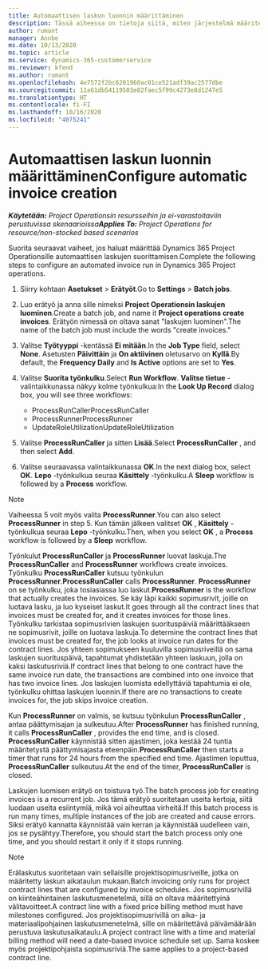 ```yaml
---
title: Automaattisen laskun luonnin määrittäminen
description: Tässä aiheessa on tietoja siitä, miten järjestelmä määritetään luomaan laskuja automaattisesti.
author: rumant
manager: Annbe
ms.date: 10/13/2020
ms.topic: article
ms.service: dynamics-365-customerservice
ms.reviewer: kfend
ms.author: rumant
ms.openlocfilehash: 4e7572f2bc6201960ac01ce521adf39ac2577dbe
ms.sourcegitcommit: 11a61db54119503e82faec5f99c4273e8d1247e5
ms.translationtype: HT
ms.contentlocale: fi-FI
ms.lasthandoff: 10/16/2020
ms.locfileid: "4075241"
---
```

# <a name="configure-automatic-invoice-creation"></a><span data-ttu-id="54d05-103">Automaattisen laskun luonnin määrittäminen</span><span class="sxs-lookup"><span data-stu-id="54d05-103">Configure automatic invoice creation</span></span>

<span data-ttu-id="54d05-104">_**Käytetään:** Project Operationsin resursseihin ja ei-varastoitaviin perustuvissa skenaarioissa_</span><span class="sxs-lookup"><span data-stu-id="54d05-104">_**Applies To:** Project Operations for resource/non-stocked based scenarios_</span></span>


<span data-ttu-id="54d05-105">Suorita seuraavat vaiheet, jos haluat määrittää Dynamics 365 Project Operationsille automaattisen laskujen suorittamisen.</span><span class="sxs-lookup"><span data-stu-id="54d05-105">Complete the following steps to configure an automated invoice run in Dynamics 365 Project operations.</span></span>

1. <span data-ttu-id="54d05-106">Siirry kohtaan **Asetukset** > **Erätyöt**.</span><span class="sxs-lookup"><span data-stu-id="54d05-106">Go to **Settings** > **Batch jobs**.</span></span>
2. <span data-ttu-id="54d05-107">Luo erätyö ja anna sille nimeksi **Project Operationsin laskujen luominen**.</span><span class="sxs-lookup"><span data-stu-id="54d05-107">Create a batch job, and name it **Project operations create invoices**.</span></span> <span data-ttu-id="54d05-108">Erätyön nimessä on oltava sanat "laskujen luominen".</span><span class="sxs-lookup"><span data-stu-id="54d05-108">The name of the batch job must include the words "create invoices."</span></span>
3. <span data-ttu-id="54d05-109">Valitse **Työtyyppi** -kentässä **Ei mitään**.</span><span class="sxs-lookup"><span data-stu-id="54d05-109">In the **Job Type** field, select **None**.</span></span> <span data-ttu-id="54d05-110">Asetusten **Päivittäin** ja **On aktiivinen** oletusarvo on **Kyllä**.</span><span class="sxs-lookup"><span data-stu-id="54d05-110">By default, the **Frequency Daily** and **Is Active** options are set to **Yes**.</span></span>
4. <span data-ttu-id="54d05-111">Valitse **Suorita työnkulku**.</span><span class="sxs-lookup"><span data-stu-id="54d05-111">Select **Run Workflow**.</span></span> <span data-ttu-id="54d05-112">**Valitse tietue** -valintaikkunassa näkyy kolme työnkulkua:</span><span class="sxs-lookup"><span data-stu-id="54d05-112">In the **Look Up Record** dialog box, you will see three workflows:</span></span>

    - <span data-ttu-id="54d05-113">ProcessRunCaller</span><span class="sxs-lookup"><span data-stu-id="54d05-113">ProcessRunCaller</span></span>
    - <span data-ttu-id="54d05-114">ProcessRunner</span><span class="sxs-lookup"><span data-stu-id="54d05-114">ProcessRunner</span></span>
    - <span data-ttu-id="54d05-115">UpdateRoleUtilization</span><span class="sxs-lookup"><span data-stu-id="54d05-115">UpdateRoleUtilization</span></span>

5. <span data-ttu-id="54d05-116">Valitse **ProcessRunCaller** ja sitten **Lisää**.</span><span class="sxs-lookup"><span data-stu-id="54d05-116">Select **ProcessRunCaller** , and then select **Add**.</span></span>
6. <span data-ttu-id="54d05-117">Valitse seuraavassa valintaikkunassa **OK**.</span><span class="sxs-lookup"><span data-stu-id="54d05-117">In the next dialog box, select **OK**.</span></span> <span data-ttu-id="54d05-118">**Lepo** -työnkulkua seuraa **Käsittely** -työnkulku.</span><span class="sxs-lookup"><span data-stu-id="54d05-118">A **Sleep** workflow is followed by a **Process** workflow.</span></span>

  > [!NOTE]
  > <span data-ttu-id="54d05-119">Vaiheessa 5 voit myös valita **ProcessRunner**.</span><span class="sxs-lookup"><span data-stu-id="54d05-119">You can also select **ProcessRunner** in step 5.</span></span> <span data-ttu-id="54d05-120">Kun tämän jälkeen valitset **OK** , **Käsittely** -työnkulkua seuraa **Lepo** -työnkulku.</span><span class="sxs-lookup"><span data-stu-id="54d05-120">Then, when you select **OK** , a **Process** workflow is followed by a **Sleep** workflow.</span></span>

<span data-ttu-id="54d05-121">Työnkulut **ProcessRunCaller** ja **ProcessRunner** luovat laskuja.</span><span class="sxs-lookup"><span data-stu-id="54d05-121">The **ProcessRunCaller** and **ProcessRunner** workflows create invoices.</span></span> <span data-ttu-id="54d05-122">Työnkulku **ProcessRunCaller** kutsuu työnkulun **ProcessRunner**.</span><span class="sxs-lookup"><span data-stu-id="54d05-122">**ProcessRunCaller** calls **ProcessRunner**.</span></span> <span data-ttu-id="54d05-123">**ProcessRunner** on se työnkulku, joka tosiasiassa luo laskut.</span><span class="sxs-lookup"><span data-stu-id="54d05-123">**ProcessRunner** is the workflow that actually creates the invoices.</span></span> <span data-ttu-id="54d05-124">Se käy läpi kaikki sopimusrivit, joille on luotava lasku, ja luo kyseiset laskut.</span><span class="sxs-lookup"><span data-stu-id="54d05-124">It goes through all the contract lines that invoices must be created for, and it creates invoices for those lines.</span></span> <span data-ttu-id="54d05-125">Työnkulku tarkistaa sopimusrivien laskujen suorituspäiviä määrittääkseen ne sopimusrivit, joille on luotava laskuja.</span><span class="sxs-lookup"><span data-stu-id="54d05-125">To determine the contract lines that invoices must be created for, the job looks at invoice run dates for the contract lines.</span></span> <span data-ttu-id="54d05-126">Jos yhteen sopimukseen kuuluvilla sopimusriveillä on sama laskujen suorituspäivä, tapahtumat yhdistetään yhteen laskuun, jolla on kaksi laskutusriviä.</span><span class="sxs-lookup"><span data-stu-id="54d05-126">If contract lines that belong to one contract have the same invoice run date, the transactions are combined into one invoice that has two invoice lines.</span></span> <span data-ttu-id="54d05-127">Jos laskujen luomista edellyttäviä tapahtumia ei ole, työnkulku ohittaa laskujen luonnin.</span><span class="sxs-lookup"><span data-stu-id="54d05-127">If there are no transactions to create invoices for, the job skips invoice creation.</span></span>

<span data-ttu-id="54d05-128">Kun **ProcessRunner** on valmis, se kutsuu työnkulun **ProcessRunCaller** , antaa päättymisajan ja sulkeutuu.</span><span class="sxs-lookup"><span data-stu-id="54d05-128">After **ProcessRunner** has finished running, it calls **ProcessRunCaller** , provides the end time, and is closed.</span></span> <span data-ttu-id="54d05-129">**ProcessRunCaller** käynnistää sitten ajastimen, joka kestää 24 tuntia määritetystä päättymisajasta eteenpäin.</span><span class="sxs-lookup"><span data-stu-id="54d05-129">**ProcessRunCaller** then starts a timer that runs for 24 hours from the specified end time.</span></span> <span data-ttu-id="54d05-130">Ajastimen loputtua, **ProcessRunCaller** sulkeutuu.</span><span class="sxs-lookup"><span data-stu-id="54d05-130">At the end of the timer, **ProcessRunCaller** is closed.</span></span>

<span data-ttu-id="54d05-131">Laskujen luomisen erätyö on toistuva työ.</span><span class="sxs-lookup"><span data-stu-id="54d05-131">The batch process job for creating invoices is a recurrent job.</span></span> <span data-ttu-id="54d05-132">Jos tämä erätyö suoritetaan useita kertoja, siitä luodaan useita esiintymiä, mikä voi aiheuttaa virheitä.</span><span class="sxs-lookup"><span data-stu-id="54d05-132">If this batch process is run many times, multiple instances of the job are created and cause errors.</span></span> <span data-ttu-id="54d05-133">Siksi erätyö kannatta käynnistää vain kerran ja käynnistää uudelleen vain, jos se pysähtyy.</span><span class="sxs-lookup"><span data-stu-id="54d05-133">Therefore, you should start the batch process only one time, and you should restart it only if it stops running.</span></span>

> [!NOTE]
> <span data-ttu-id="54d05-134">Erälaskutus suoritetaan vain sellaisille projektisopimusriveille, jotka on määritetty laskun aikataulun mukaan.</span><span class="sxs-lookup"><span data-stu-id="54d05-134">Batch invoicing only runs for project contract lines that are configured by invoice schedules.</span></span> <span data-ttu-id="54d05-135">Jos sopimusrivillä on kiinteähintainen laskutusmenetelmä, sillä on oltava määritettyinä välitavoitteet.</span><span class="sxs-lookup"><span data-stu-id="54d05-135">A contract line with a fixed price billing method must have milestones configured.</span></span> <span data-ttu-id="54d05-136">Jos projektisopimusrivillä on aika- ja materiaalipohjainen laskutusmenetelmä, sille on määritettävä päivämäärään perustuva laskutusaikataulu.</span><span class="sxs-lookup"><span data-stu-id="54d05-136">A project contract line with a time and material billing method will need a date-based invoice schedule set up.</span></span> <span data-ttu-id="54d05-137">Sama koskee myös projektipohjaista sopimusriviä.</span><span class="sxs-lookup"><span data-stu-id="54d05-137">The same applies to a project-based contract line.</span></span>     
